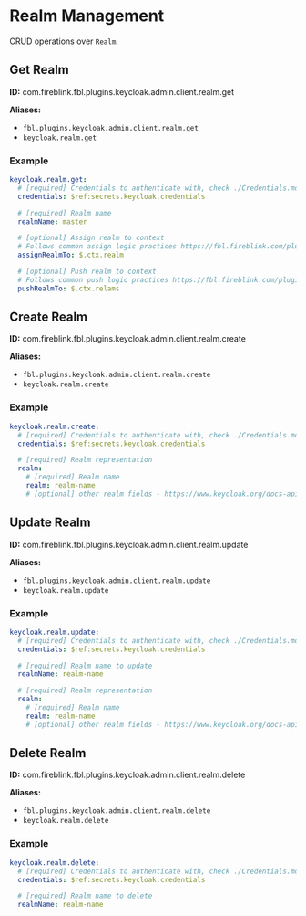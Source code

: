 # Realm Management

CRUD operations over `Realm`.

## Get Realm

**ID:** com.fireblink.fbl.plugins.keycloak.admin.client.realm.get

**Aliases:**

- `fbl.plugins.keycloak.admin.client.realm.get`
- `keycloak.realm.get`

### Example

```yaml
keycloak.realm.get:
  # [required] Credentials to authenticate with, check ./Credentials.md for more information
  credentials: $ref:secrets.keycloak.credentials

  # [required] Realm name
  realmName: master

  # [optional] Assign realm to context
  # Follows common assign logic practices https://fbl.fireblink.com/plugins/common#assign-to
  assignRealmTo: $.ctx.realm

  # [optional] Push realm to context
  # Follows common push logic practices https://fbl.fireblink.com/plugins/common#push-to
  pushRealmTo: $.ctx.relams
```

## Create Realm

**ID:** com.fireblink.fbl.plugins.keycloak.admin.client.realm.create

**Aliases:**

- `fbl.plugins.keycloak.admin.client.realm.create`
- `keycloak.realm.create`

### Example

```yaml
keycloak.realm.create:
  # [required] Credentials to authenticate with, check ./Credentials.md for more information
  credentials: $ref:secrets.keycloak.credentials

  # [required] Realm representation
  realm:
    # [required] Realm name
    realm: realm-name
    # [optional] other realm fields - https://www.keycloak.org/docs-api/6.0/rest-api/index.html#_realmrepresentation
```

## Update Realm

**ID:** com.fireblink.fbl.plugins.keycloak.admin.client.realm.update

**Aliases:**

- `fbl.plugins.keycloak.admin.client.realm.update`
- `keycloak.realm.update`

### Example

```yaml
keycloak.realm.update:
  # [required] Credentials to authenticate with, check ./Credentials.md for more information
  credentials: $ref:secrets.keycloak.credentials

  # [required] Realm name to update
  realmName: realm-name

  # [required] Realm representation
  realm:
    # [required] Realm name
    realm: realm-name
    # [optional] other realm fields - https://www.keycloak.org/docs-api/6.0/rest-api/index.html#_realmrepresentation
```

## Delete Realm

**ID:** com.fireblink.fbl.plugins.keycloak.admin.client.realm.delete

**Aliases:**

- `fbl.plugins.keycloak.admin.client.realm.delete`
- `keycloak.realm.delete`

### Example

```yaml
keycloak.realm.delete:
  # [required] Credentials to authenticate with, check ./Credentials.md for more information
  credentials: $ref:secrets.keycloak.credentials

  # [required] Realm name to delete
  realmName: realm-name
```
